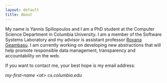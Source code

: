 ```yaml
---
layout: default
title: About
---
```



<p class="message">
My name is Yannis Spiliopoulos and I am a PhD student at the Computer
Science Department in Columbia University. I am a member of the Software Systems
Laboratory and my advisor is assistant professor <a
href="https://roxanageambasu.github.io/">Roxana Geambasu</a>. I am currently
working on developing new abstractions that will help promote responsible data
management, transparency and accountability on the web.
</p>

If you want to contact me, your best hope is my email address:

*my-first-name &#60;at&#62; cs.columbia.edu*
